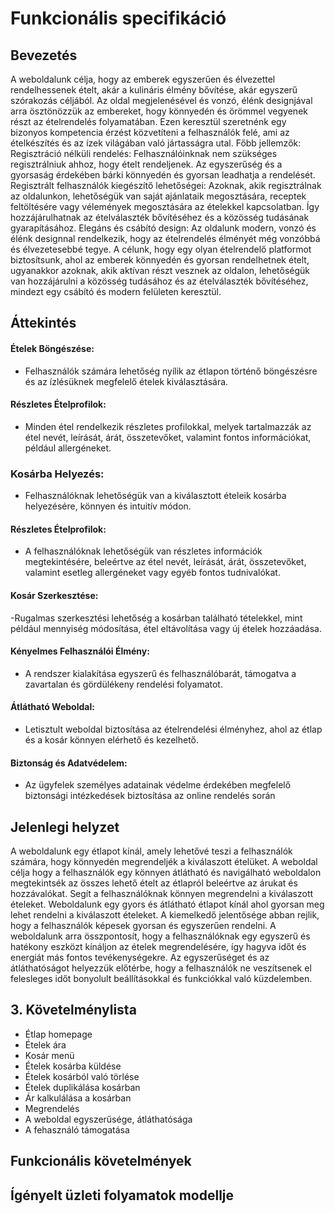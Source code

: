 # Funkcionális specifikáció

## Bevezetés
A weboldalunk célja, hogy az emberek egyszerűen és élvezettel rendelhessenek ételt, akár a kulináris élmény bővítése, akár egyszerű szórakozás céljából. Az oldal megjelenésével és vonzó, élénk designjával arra ösztönözzük az embereket, hogy könnyedén és örömmel vegyenek részt az ételrendelés folyamatában. Ezen keresztül szeretnénk egy bizonyos kompetencia érzést közvetíteni a felhasználók felé, ami az ételkészítés és az ízek világában való jártasságra utal.
Főbb jellemzők:
Regisztráció nélküli rendelés: Felhasználóinknak nem szükséges regisztrálniuk ahhoz, hogy ételt rendeljenek. Az egyszerűség és a gyorsaság érdekében bárki könnyedén és gyorsan leadhatja a rendelését.
Regisztrált felhasználók kiegészítő lehetőségei: Azoknak, akik regisztrálnak az oldalunkon, lehetőségük van saját ajánlataik megosztására, receptek feltöltésére vagy vélemények megosztására az ételekkel kapcsolatban. Így hozzájárulhatnak az ételválaszték bővítéséhez és a közösség tudásának gyarapításához.
Elegáns és csábító design: Az oldalunk modern, vonzó és élénk designnal rendelkezik, hogy az ételrendelés élményét még vonzóbbá és élvezetesebbé tegye.
A célunk, hogy egy olyan ételrendelő platformot biztosítsunk, ahol az emberek könnyedén és gyorsan rendelhetnek ételt, ugyanakkor azoknak, akik aktívan részt vesznek az oldalon, lehetőségük van hozzájárulni a közösség tudásához és az ételválaszték bővítéséhez, mindezt egy csábító és modern felületen keresztül.

## Áttekintés
#### Ételek Böngészése:
- Felhasználók számára lehetőség nyílik az étlapon történő böngészésre és az ízlésüknek megfelelő ételek kiválasztására.
#### Részletes Ételprofilok:
- Minden étel rendelkezik részletes profilokkal, melyek tartalmazzák az étel nevét, leírását, árát, összetevőket, valamint fontos információkat, például allergéneket.
### Kosárba Helyezés:
- Felhasználóknak lehetőségük van a kiválasztott ételeik kosárba helyezésére, könnyen és intuitív módon.
#### Részletes Ételprofilok:
- A felhasználóknak lehetőségük van részletes információk megtekintésére, beleértve az étel nevét, leírását, árát, összetevőket, valamint esetleg allergéneket vagy egyéb fontos tudnivalókat.
#### Kosár Szerkesztése:
-Rugalmas szerkesztési lehetőség a kosárban található tételekkel, mint például mennyiség módosítása, étel eltávolítása vagy új ételek hozzáadása.
#### Kényelmes Felhasználói Élmény:
- A rendszer kialakítása egyszerű és felhasználóbarát, támogatva a zavartalan és gördülékeny rendelési folyamatot.
#### Átlátható Weboldal:
- Letisztult weboldal biztosítása az ételrendelési élményhez, ahol az étlap és a kosár könnyen elérhető és kezelhető.
#### Biztonság és Adatvédelem:
- Az ügyfelek személyes adatainak védelme érdekében megfelelő biztonsági intézkedések biztosítása az online rendelés során

##  Jelenlegi helyzet
A weboldalunk egy étlapot kínál, amely lehetővé teszi a felhasználók számára, hogy könnyedén megrendeljék a kiválaszott ételüket. A weboldal célja hogy a felhasználók egy könnyen átlátható és navigálható weboldalon megtekintsék az összes lehető ételt az étlapról beleértve az árukat és hozzávalókat. Segít a felhasználóknak könnyen megrendelni a kiválaszott ételeket. Weboldalunk egy gyors és átlátható étlapot kínál ahol gyorsan meg lehet rendelni a kiválaszott ételeket. A kiemelkedő jelentősége abban rejlik, hogy a felhasználók képesek gyorsan és egyszerűen rendelni. A weboldalunk arra összpontosít, hogy a felhasználóknak egy egyszerű és hatékony eszközt kínáljon az ételek megrendelésére, így hagyva időt és energiát más fontos tevékenységekre. Az egyszerűséget és az átláthatóságot helyezzük előtérbe, hogy a felhasználók ne veszítsenek el felesleges időt bonyolult beállításokkal és funkciókkal való küzdelemben.
## 3. Követelménylista
- Étlap homepage
- Ételek ára
- Kosár menü
- Ételek kosárba küldése
- Ételek kosárból való törlése
- Ételek duplikálása kosárban
- Ár kalkulálása a kosárban
- Megrendelés
- A weboldal egyszerűsége, átláthatósága
- A fehasználó támogatása

## Funkcionális követelmények

##  Ígényelt üzleti folyamatok modellje
